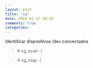 ```yaml
---
layout: post
title: "sg"
date: 2014-01-27 20:10
comments: true
categories: 
---
```

Identificar dispositivos /dev concectados

>\# sg_scan -i

>\# sg_map -i

